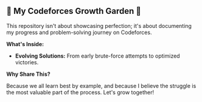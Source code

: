 ##  🌱 My Codeforces Growth Garden 🌱

This repository isn't about showcasing perfection; it's about documenting my progress and problem-solving journey on Codeforces.

**What's Inside:**

* **Evolving Solutions:** From early brute-force attempts to optimized victories.


**Why Share This?**

Because we all learn best by example, and because I believe the struggle is the most valuable part of the process.  Let's grow together!

